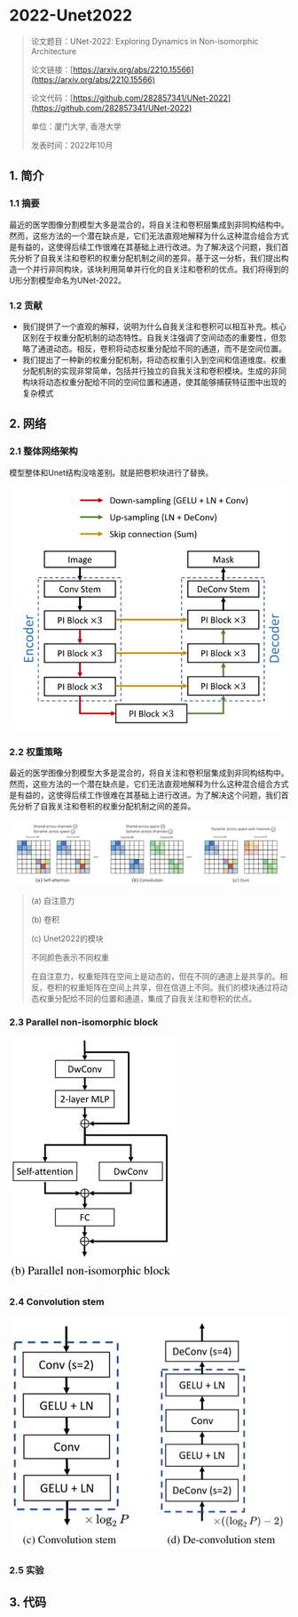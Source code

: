 # 2022-Unet2022

> 论文题目：UNet-2022: Exploring Dynamics in Non-isomorphic Architecture
>
> 论文链接：[https://arxiv.org/abs/2210.15566](https://arxiv.org/abs/2210.15566)
>
> 论文代码：[https://github.com/282857341/UNet-2022](https://github.com/282857341/UNet-2022)
>
> 单位：厦门大学, 香港大学
>
> 发表时间：2022年10月



## 1. 简介

### 1.1 摘要

最近的医学图像分割模型大多是混合的，将自关注和卷积层集成到非同构结构中。然而，这些方法的一个潜在缺点是，它们无法直观地解释为什么这种混合组合方式是有益的，这使得后续工作很难在其基础上进行改进。为了解决这个问题，我们首先分析了自我关注和卷积的权重分配机制之间的差异。基于这一分析，我们提出构造一个并行非同构块，该块利用简单并行化的自关注和卷积的优点。我们将得到的U形分割模型命名为UNet-2022。



### 1.2 贡献

* 我们提供了一个直观的解释，说明为什么自我关注和卷积可以相互补充。核心区别在于权重分配机制的动态特性。自我关注强调了空间动态的重要性，但忽略了通道动态。相反，卷积将动态权重分配给不同的通道，而不是空间位置。
* 我们提出了一种新的权重分配机制，将动态权重引入到空间和信道维度。权重分配机制的实现非常简单，包括并行独立的自我关注和卷积模块。生成的非同构块将动态权重分配给不同的空间位置和通道，使其能够捕获特征图中出现的复杂模式



## 2. 网络

### 2.1 整体网络架构

模型整体和Unet结构没啥差别。就是把卷积块进行了替换。

![image-20221201104726325](picture/image-20221201104726325.png)

### 2.2 权重策略

最近的医学图像分割模型大多是混合的，将自关注和卷积层集成到非同构结构中。然而，这些方法的一个潜在缺点是，它们无法直观地解释为什么这种混合组合方式是有益的，这使得后续工作很难在其基础上进行改进。为了解决这个问题，我们首先分析了自我关注和卷积的权重分配机制之间的差异。

![image-20221201105458162](picture/image-20221201105458162.png)

> (a) 自注意力
>
> (b) 卷积
>
> (c) Unet2022的模块
>
> 不同颜色表示不同权重
>
> 在自注意力，权重矩阵在空间上是动态的，但在不同的通道上是共享的。相反，卷积的权重矩阵在空间上共享，但在信道上不同。我们的模块通过将动态权重分配给不同的位置和通道，集成了自我关注和卷积的优点。

### 2.3 Parallel non-isomorphic block

![image-20221201104853312](picture/image-20221201104853312.png)



### 2.4 Convolution stem 

![image-20221201104839621](picture/image-20221201104839621.png)



### 2.5 实验







## 3. 代码



